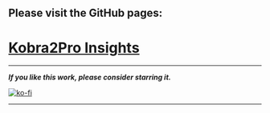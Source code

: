 

## Please visit the GitHub pages:  
# [Kobra2Pro Insights](https://1coderookie.github.io/Kobra2ProInsights/)

---

***If you like this work, please consider starring it.***  


[![ko-fi](https://ko-fi.com/img/githubbutton_sm.svg)](https://ko-fi.com/U6U5NPB51)  

---  

<!---

Informations, tips, tweaks and mods about and for the 3D FDM printer Anycubic Kobra Go and Neo to get off better from the start.
  
  
**Hi and welcome to my little page about the Anycubic Kobra Go and Kobra Neo.**  
  
I am a newbie to 3D printing and got a **Kobra Neo** from a friend of mine. As it came with some problems and needed a bit of tinker love, I was trying to find informations and tips specifically about the **Neo** - it turned out that it wasn't an easy mission as it's pretty new to the Kobra family. So I thought it might be a good idea to document my tinkering and collect informations and tips about the **Go** and **Neo** (as they are basically the same) to facilitate other newbies like me an easier start right away.  
  
If you'd like to contribute - please let me know. Especially for the **Go** I don't really have any content yet, so if you'd e.g. send me certain pictures taht would already be very helpful.     
You don't necessarily need a GitHub account for it if you don't want to register here for free, just send me an email to  <br> `3dneo (at) quantentunnel.de` </br> and we'll figure something out.   
  
*I hope you'll find some useful informations around here - so: happy tinkering and printing!* 
  
| Disclaimer |
|:-----------|
| All informations, tips, instructions, suggestions, mods and so on which could be found here should be considered as a base for your own further research, especially because I'm NO expert by all means! <br> It can't be guaranteed that everything is correct and that it wouldn't harm your printer or even yourself! <br> So please be aware of the fact that you use everything at your own risk! <br> I'm not responsible in any way if any damage occurs! <br> Neither am I resposible for any content that I've linked to as a further source of informations! |   

-->
